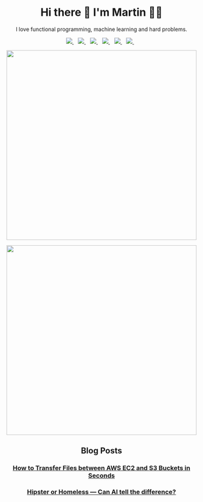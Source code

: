 <h1 align='center'>
  Hi there 👋 I'm Martin 👨‍💻
</h1>

<p align='center'>
  I love functional programming, machine learning and hard problems.
</p>

<p align='center'>
  
  <a href="https://www.martinseeler.com">
    <img src="https://img.shields.io/badge/homepage-000000.svg?&style=for-the-badge&logoColor=white"/>
  </a>&nbsp;&nbsp;
  <a href="https://stackoverflow.com/users/1475346/martin-seeler?tab=profile">
    <img src="https://img.shields.io/badge/stack%20overflow-FE7A16?logo=stack-overflow&logoColor=white&style=for-the-badge" />        
  </a>&nbsp;&nbsp;
  <a href="https://medium.com/@MartinSeeler">
    <img src="https://img.shields.io/badge/medium-%2312100E.svg?&style=for-the-badge&logo=medium&logoColor=white" />        
  </a>&nbsp;&nbsp;
  <a href="https://twitter.com/MartinSeeler">
    <img src="https://img.shields.io/badge/twitter-%231DA1F2.svg?&style=for-the-badge&logo=twitter&logoColor=white" />        
  </a>&nbsp;&nbsp;
  <a href="https://www.linkedin.com/in/martinseeler/">
    <img src="https://img.shields.io/badge/linkedin-%230077B5.svg?&style=for-the-badge&logo=linkedin&logoColor=white" />
  </a>&nbsp;&nbsp;
  <a href="https://www.instagram.com/martinseeler/">
    <img src="https://img.shields.io/badge/instagram-%23E4405F.svg?&style=for-the-badge&logo=instagram&logoColor=white" />        
  </a>&nbsp;&nbsp;
  
</p>

<p align='center'>
  <a href="#"><img src="https://github-readme-stats.vercel.app/api?username=martinseeler&show_icons=true&count_private=true&theme=gruvbox" width="500"></a>
</p>

<p align='center'>
  <a href="#"><img src="https://github-readme-stats.vercel.app/api/top-langs/?username=martinseeler&layout=compact&show_icons=true&count_private=true&theme=gruvbox&langs_count=8" width="500"></a>
</p>

<h2 align='center'>Blog Posts</h2>

<h3 align='center'>
  <a href="https://medium.com/p/how-to-transfer-files-between-aws-ec2-and-s3-buckets-in-seconds-b4621220cc07">How to Transfer Files between AWS EC2 and S3 Buckets in Seconds</a>
</h3>

<h3 align='center'>
  <a href="https://medium.com/p/hipster-or-homeless-can-ai-tell-the-difference-c364f233f039">Hipster or Homeless — Can AI tell the difference?</a>
</h3>

<!--
**MartinSeeler/MartinSeeler** is a ✨ _special_ ✨ repository because its `README.md` (this file) appears on your GitHub profile.

Here are some ideas to get you started:

- 🔭 I’m currently working on ...
- 🌱 I’m currently learning ...
- 👯 I’m looking to collaborate on ...
- 🤔 I’m looking for help with ...
- 💬 Ask me about ...
- 📫 How to reach me: ...
- 😄 Pronouns: ...
- ⚡ Fun fact: ...
-->
